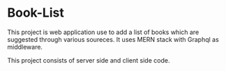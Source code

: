 # Book-List

This project is web application use to add a list of books which are suggested through various soureces. It uses MERN stack with Graphql as middleware. 

This project consists of server side and client side code. 
